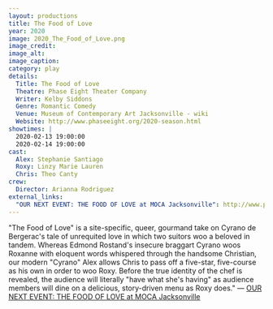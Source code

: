 ```yaml
---
layout: productions
title: The Food of Love
year: 2020
image: 2020_The_Food_of_Love.png
image_credit: 
image_alt:
image_caption:
category: play
details:
  Title: The Food of Love
  Theatre: Phase Eight Theater Company
  Writer: Kelby Siddons
  Genre: Romantic Comedy
  Venue: Museum of Contemporary Art Jacksonville - wiki
  Website: http://www.phaseeight.org/2020-season.html
showtimes: |
  2020-02-13 19:00:00
  2020-02-14 19:00:00
cast:
  Alex: Stephanie Santiago
  Roxy: Linzy Marie Lauren
  Chris: Theo Canty
crew:
  Director: Arianna Rodriguez
external_links:
  "OUR NEXT EVENT: THE FOOD OF LOVE at MOCA Jacksonville": http://www.phaseeight.org/2020-season.html
---
```

"The Food of Love" is a site-specific, queer, gourmand take on Cyrano de Bergerac's tale of unrequited love in which two suitors woo a beloved in tandem. Whereas Edmond Rostand's insecure braggart Cyrano woos Roxanne with eloquent words whispered through the handsome Christian, our modern "Cyrano" Alex allows Chris to pass off a five-star, five-course as his own in order to woo Roxy. Before the true identity of the chef is revealed, the audience will literally "have what she's having" as audience members will dine on a delicious, story-driven menu as Roxy does." — [OUR NEXT EVENT: THE FOOD OF LOVE at MOCA Jacksonville](http://www.phaseeight.org/2020-season.html)
